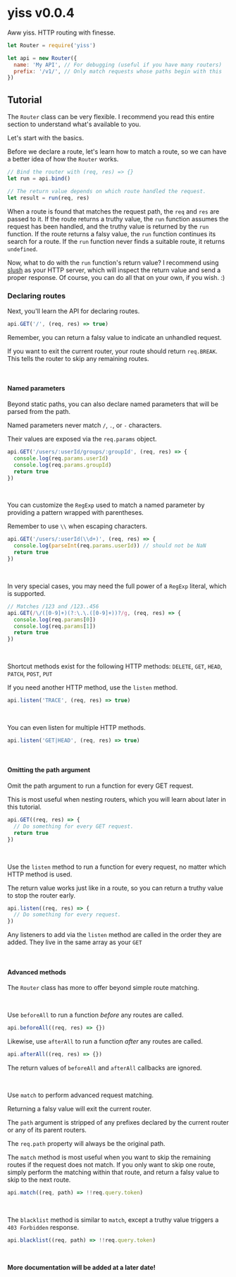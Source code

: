 # yiss v0.0.4

Aww yiss. HTTP routing with finesse.

```js
let Router = require('yiss')

let api = new Router({
  name: 'My API', // For debugging (useful if you have many routers)
  prefix: '/v1/', // Only match requests whose paths begin with this
})
```

## Tutorial

The `Router` class can be very flexible. I recommend you read this
entire section to understand what's available to you.

Let's start with the basics.

Before we declare a route, let's learn how to match a route,
so we can have a better idea of how the `Router` works.

```js
// Bind the router with (req, res) => {}
let run = api.bind()

// The return value depends on which route handled the request.
let result = run(req, res)
```

When a route is found that matches the request path, the `req` and `res`
are passed to it. If the route returns a truthy value, the `run` function
assumes the request has been handled, and the truthy value is returned
by the `run` function. If the route returns a falsy value, the `run`
function continues its search for a route. If the `run` function never
finds a suitable route, it returns `undefined`.

Now, what to do with the `run` function's return value? I recommend using
[slush](https://github.com/aleclarson/slush) as your HTTP server, which
will inspect the return value and send a proper response. Of course,
you can do all that on your own, if you wish. :)

### Declaring routes

Next, you'll learn the API for declaring routes.

```js
api.GET('/', (req, res) => true)
```

Remember, you can return a falsy value to indicate an unhandled request.

If you want to exit the current router, your route should return
`req.BREAK`. This tells the router to skip any remaining routes.

&nbsp;

#### Named parameters

Beyond static paths, you can also declare named parameters that
will be parsed from the path.

Named parameters never match `/`, `.`, or `-` characters.

Their values are exposed via the `req.params` object.

```js
api.GET('/users/:userId/groups/:groupId', (req, res) => {
  console.log(req.params.userId)
  console.log(req.params.groupId)
  return true
})
```

&nbsp;

You can customize the `RegExp` used to match a named parameter
by providing a pattern wrapped with parentheses.

Remember to use `\\` when escaping characters.

```js
api.GET('/users/:userId(\\d+)', (req, res) => {
  console.log(parseInt(req.params.userId)) // should not be NaN
  return true
})
```

&nbsp;

In very special cases, you may need the full power of a `RegExp`
literal, which is supported.

```js
// Matches /123 and /123..456
api.GET(/\/([0-9]+)(?:\.\.([0-9]+))?/g, (req, res) => {
  console.log(req.params[0])
  console.log(req.params[1])
  return true
})
```

&nbsp;

Shortcut methods exist for the following HTTP methods:
`DELETE`, `GET`, `HEAD`, `PATCH`, `POST`, `PUT`

If you need another HTTP method, use the `listen` method.

```js
api.listen('TRACE', (req, res) => true)
```

&nbsp;

You can even listen for multiple HTTP methods.

```js
api.listen('GET|HEAD', (req, res) => true)
```

&nbsp;

#### Omitting the path argument

Omit the path argument to run a function for every GET request.

This is most useful when nesting routers, which you will learn
about later in this tutorial.

```js
api.GET((req, res) => {
  // Do something for every GET request.
  return true
})
```

&nbsp;

Use the `listen` method to run a function for every request,
no matter which HTTP method is used.

The return value works just like in a route, so you can return
a truthy value to stop the router early.

```js
api.listen((req, res) => {
  // Do something for every request.
})
```

Any listeners to add via the `listen` method are called in
the order they are added. They live in the same array as
your `GET`

&nbsp;

#### Advanced methods

The `Router` class has more to offer beyond simple route matching.

&nbsp;

Use `beforeAll` to run a function *before* any routes are called.

```js
api.beforeAll((req, res) => {})
```

Likewise, use `afterAll` to run a function *after* any routes are called.

```js
api.afterAll((req, res) => {})
```

The return values of `beforeAll` and `afterAll` callbacks are ignored.

&nbsp;

Use `match` to perform advanced request matching.

Returning a falsy value will exit the current router.

The `path` argument is stripped of any prefixes declared by
the current router or any of its parent routers.

The `req.path` property will always be the original path.

The `match` method is most useful when you want to skip
the remaining routes if the request does not match.
If you only want to skip one route, simply perform
the matching within that route, and return a falsy
value to skip to the next route.

```js
api.match((req, path) => !!req.query.token)
```

&nbsp;

The `blacklist` method is similar to `match`, except a
truthy value triggers a `403 Forbidden` response.

```js
api.blacklist((req, path) => !!req.query.token)
```

&nbsp;

**More documentation will be added at a later date!**

